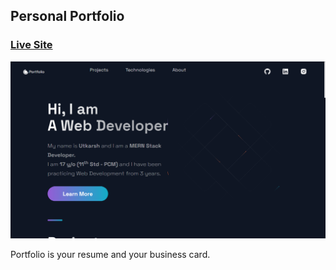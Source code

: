 ## Personal Portfolio

### [Live Site](https://uvportfolio.netlify.app/)

![Portfolio Website](/screenshots/demo.png)

Portfolio is your resume and your business card.
